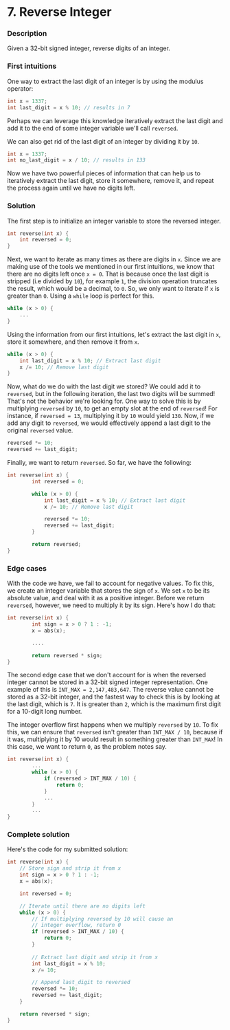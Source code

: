 # 7. Reverse Integer
### Description
Given a 32-bit signed integer, reverse digits of an integer.

### First intuitions
One way to extract the last digit of an integer is by using the modulus operator:

```cpp
int x = 1337;
int last_digit = x % 10; // results in 7
```

Perhaps we can leverage this knowledge iteratively extract the last digit and add it to the end of some integer variable we'll call `reversed`.

We can also get rid of the last digit of an integer by dividing it by `10`.

```cpp
int x = 1337;
int no_last_digit = x / 10; // results in 133
```
Now we have two powerful pieces of information that can help us to iteratively extract the last digit, store it somewhere, remove it, and repeat the process again until we have no digits left.

### Solution
The first step is to initialize an integer variable to store the reversed integer.

```cpp
int reverse(int x) {
    int reversed = 0;
}
```

Next, we want to iterate as many times as there are digits in `x`. Since we are making use of the tools we mentioned in our first intuitions, we know that there are no digits left once `x = 0`. That is because once the last digit is stripped (i.e divided by `10`), for example `1`, the division operation truncates the result, which would be a decimal, to `0`. So, we only want to iterate if `x` is greater than `0`. Using a `while` loop is perfect for this.

```cpp
while (x > 0) {
    ...
}
```
Using the information from our first intuitions, let's extract the last digit in `x`, store it somewhere, and then remove it from `x`.

```cpp
while (x > 0) {
    int last_digit = x % 10; // Extract last digit
    x /= 10; // Remove last digit
}
```

Now, what do we do with the last digit we stored? We could add it to `reversed`, but in the following iteration, the last two digits will be summed! That's not the behavior we're looking for. One way to solve this is by multiplying `reversed` by `10`, to get an empty slot at the end of `reversed`! For instance, if `reversed = 13`, multiplying it by `10` would yield `130`. Now, if we add any digit to `reversed`, we would effectively append a last digit to the original `reversed` value.
```cpp
reversed *= 10;
reversed += last_digit;
```

Finally, we want to return `reversed`. So far, we have the following:

```cpp
int reverse(int x) {
        int reversed = 0;

        while (x > 0) {
            int last_digit = x % 10; // Extract last digit
            x /= 10; // Remove last digit

            reversed *= 10;
            reversed += last_digit;
        }

        return reversed;
}
```

### Edge cases

With the code we have, we fail to account for negative values. To fix this, we create an integer variable that stores the sign of `x`. We set `x` to be its absolute value, and deal with it as a positive integer. Before we return `reversed`, however, we need to multiply it by its sign. Here's how I do that:

```cpp
int reverse(int x) {
        int sign = x > 0 ? 1 : -1;
        x = abs(x);

        ....

        return reversed * sign;
}
```
The second edge case that we don't account for is when the reversed integer cannot be stored in a 32-bit signed integer representation. One example of this is `INT_MAX = 2,147,483,647`. The reverse value cannot be stored as a 32-bit integer, and the fastest way to check this is by looking at the last digit, which is `7`. It is greater than `2`, which is the maximum first digit for a 10-digit long number.

The integer overflow first happens when we multiply `reversed` by `10`. To fix this, we can ensure that `reversed` isn't greater than `INT_MAX / 10`, because if it was, multiplying it by 10 would result in something greater than `INT_MAX`! In this case, we want to return `0`, as the problem notes say.


```cpp
int reverse(int x) {
        ...
        while (x > 0) {
            if (reversed > INT_MAX / 10) {
                return 0;
            }
            ...
        }
        ...
}
```

### Complete solution
Here's the code for my submitted solution:
```cpp
int reverse(int x) {
    // Store sign and strip it from x
    int sign = x > 0 ? 1 : -1;
    x = abs(x);

    int reversed = 0;

    // Iterate until there are no digits left
    while (x > 0) {
        // If multiplying reversed by 10 will cause an
        // integer overflow, return 0
        if (reversed > INT_MAX / 10) {
            return 0;
        }
        
        // Extract last digit and strip it from x
        int last_digit = x % 10;
        x /= 10;

        // Append last_digit to reversed
        reversed *= 10;
        reversed += last_digit;
    }

    return reversed * sign;
}
```